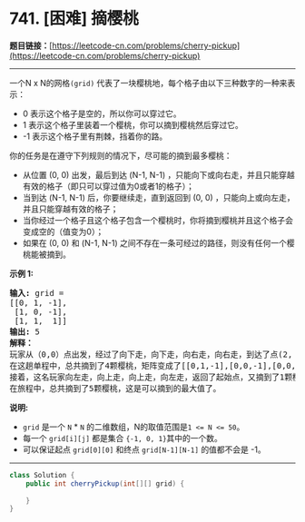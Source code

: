 # 741. [困难] 摘樱桃

**题目链接：**[https://leetcode-cn.com/problems/cherry-pickup](https://leetcode-cn.com/problems/cherry-pickup)

---

<div class="content__1Y2H">
 <div class="notranslate">
  <p>一个N x N的网格<code>(grid)</code>&nbsp;代表了一块樱桃地，每个格子由以下三种数字的一种来表示：</p> 
  <ul> 
   <li>0 表示这个格子是空的，所以你可以穿过它。</li> 
   <li>1 表示这个格子里装着一个樱桃，你可以摘到樱桃然后穿过它。</li> 
   <li>-1 表示这个格子里有荆棘，挡着你的路。</li> 
  </ul> 
  <p>你的任务是在遵守下列规则的情况下，尽可能的摘到最多樱桃：</p> 
  <ul> 
   <li>从位置&nbsp;(0, 0) 出发，最后到达 (N-1, N-1) ，只能向下或向右走，并且只能穿越有效的格子（即只可以穿过值为0或者1的格子）；</li> 
   <li>当到达 (N-1, N-1) 后，你要继续走，直到返回到 (0, 0) ，只能向上或向左走，并且只能穿越有效的格子；</li> 
   <li>当你经过一个格子且这个格子包含一个樱桃时，你将摘到樱桃并且这个格子会变成空的（值变为0）；</li> 
   <li>如果在 (0, 0) 和 (N-1, N-1) 之间不存在一条可经过的路径，则没有任何一个樱桃能被摘到。</li> 
  </ul> 
  <p><strong>示例 1:</strong></p> 
  <pre class="language-text"><strong>输入:</strong> grid =
[[0, 1, -1],
 [1, 0, -1],
 [1, 1,  1]]
<strong>输出:</strong> 5
<strong>解释：</strong> 
玩家从（0,0）点出发，经过了向下走，向下走，向右走，向右走，到达了点(2, 2)。
在这趟单程中，总共摘到了4颗樱桃，矩阵变成了[[0,1,-1],[0,0,-1],[0,0,0]]。
接着，这名玩家向左走，向上走，向上走，向左走，返回了起始点，又摘到了1颗樱桃。
在旅程中，总共摘到了5颗樱桃，这是可以摘到的最大值了。
</pre> 
  <p><strong>说明:</strong></p> 
  <ul> 
   <li><code>grid</code> 是一个&nbsp;<code>N</code> * <code>N</code> 的二维数组，N的取值范围是<code>1 &lt;= N &lt;= 50</code>。</li> 
   <li>每一个&nbsp;<code>grid[i][j]</code> 都是集合&nbsp;<code>{-1, 0, 1}</code>其中的一个数。</li> 
   <li>可以保证起点&nbsp;<code>grid[0][0]</code>&nbsp;和终点&nbsp;<code>grid[N-1][N-1]</code>&nbsp;的值都不会是 -1。</li> 
  </ul> 
 </div>
</div>

---

```java
class Solution {
    public int cherryPickup(int[][] grid) {
        
    }
}
```